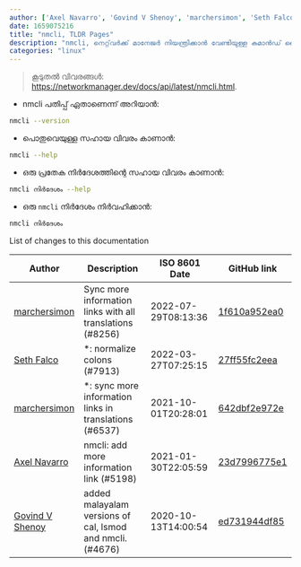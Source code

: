 ```yaml
---
author: ['Axel Navarro', 'Govind V Shenoy', 'marchersimon', 'Seth Falco']
date: 1659075216
title: "nmcli, TLDR Pages"
description: "nmcli, നെറ്റ്‌വർക്ക് മാനേജർ നിയന്ത്രിക്കാൻ വേണ്ടിയുള്ള കമാൻഡ് ലൈൻ ഉപകരണം."
categories: "linux"
---
```

> കൂടുതൽ വിവരങ്ങൾ: <https://networkmanager.dev/docs/api/latest/nmcli.html>.

- nmcli പതിപ്പ് ഏതാണെന്ന് അറിയാൻ:

```bash
nmcli --version
```

- പൊതുവെയുള്ള സഹായ വിവരം കാണാൻ:

```bash
nmcli --help
```

- ഒരു പ്രതേക നിർദേശത്തിന്റെ സഹായ വിവരം കാണാൻ:

```bash
nmcli നിർദേശം --help
```

- ഒരു `nmcli` നിർദേശം നിർവഹിക്കാൻ:

```bash
nmcli നിർദേശം
```
List of changes to this documentation


Author | Description | ISO 8601 Date | GitHub link
------|-----|-----|-----
[marchersimon](mailto:50295997+marchersimon@users.noreply.github.com) | Sync more information links with all translations (#8256) | 2022-07-29T08:13:36 | [1f610a952ea0](https://github.com/tldr-pages/tldr/commit/1f610a952ea0d53e0a1bdbd1246ef81f24db2f3f)
[Seth Falco](mailto:seth@falco.fun) | *: normalize colons (#7913) | 2022-03-27T07:25:15 | [27ff55fc2eea](https://github.com/tldr-pages/tldr/commit/27ff55fc2eea445eb5216c3b1d934960539fc024)
[marchersimon](mailto:50295997+marchersimon@users.noreply.github.com) | *: sync more information links in translations (#6537) | 2021-10-01T20:28:01 | [642dbf2e972e](https://github.com/tldr-pages/tldr/commit/642dbf2e972e388fab8c84ba3b4685fb862b6454)
[Axel Navarro](mailto:navarroaxel@gmail.com) | nmcli: add more information link (#5198) | 2021-01-30T22:05:59 | [23d7996775e1](https://github.com/tldr-pages/tldr/commit/23d7996775e12580a5af45034372cc86c055bf24)
[Govind V Shenoy](mailto:govindvshenoy@gmail.com) | added malayalam versions of cal, lsmod and nmcli. (#4676) | 2020-10-13T14:00:54 | [ed731944df85](https://github.com/tldr-pages/tldr/commit/ed731944df85a0331035598190a4b2b9f40be167)

